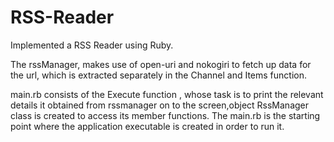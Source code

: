 # RSS-Reader
Implemented a RSS Reader using Ruby.

The rssManager, makes use of open-uri and nokogiri to fetch up data for the url, which is extracted separately in the Channel and Items function.

main.rb consists of the Execute function , whose task is to print the relevant details it obtained from rssmanager on to the screen,object RssManager class is created to access its member functions.
The main.rb is the starting point where the application executable is created in order to run it.
